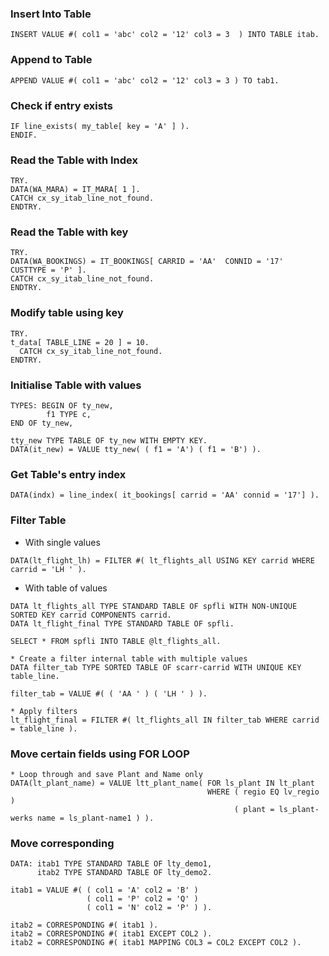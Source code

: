 ### Insert Into Table
```ABAP
INSERT VALUE #( col1 = 'abc' col2 = '12' col3 = 3  ) INTO TABLE itab. 
```
### Append to Table 
```ABAP
APPEND VALUE #( col1 = 'abc' col2 = '12' col3 = 3 ) TO tab1. 
```
### Check if entry exists
```ABAP
IF line_exists( my_table[ key = 'A' ] ).  
ENDIF. 
```
### Read the Table with Index
```ABAP
TRY. 
DATA(WA_MARA) = IT_MARA[ 1 ]. 
CATCH cx_sy_itab_line_not_found. 
ENDTRY. 
```

### Read the Table with key 
```ABAP
TRY. 
DATA(WA_BOOKINGS) = IT_BOOKINGS[ CARRID = 'AA'  CONNID = '17'  CUSTTYPE = 'P' ].  
CATCH cx_sy_itab_line_not_found. 
ENDTRY.  
```
### Modify table using key
```ABAP
TRY.
t_data[ TABLE_LINE = 20 ] = 10.
  CATCH cx_sy_itab_line_not_found.
ENDTRY.
```
### Initialise Table with values
```ABAP
TYPES: BEGIN OF ty_new, 
        f1 TYPE c, 
END OF ty_new, 

tty_new TYPE TABLE OF ty_new WITH EMPTY KEY. 
DATA(it_new) = VALUE tty_new( ( f1 = 'A') ( f1 = 'B') ). 
```
### Get Table's entry index
```ABAP
DATA(indx) = line_index( it_bookings[ carrid = 'AA' connid = '17'] ). 
```
### Filter Table 

* With single values
```ABAP
DATA(lt_flight_lh) = FILTER #( lt_flights_all USING KEY carrid WHERE carrid = 'LH ' ). 
```
* With table of values
```ABAP
DATA lt_flights_all TYPE STANDARD TABLE OF spfli WITH NON-UNIQUE SORTED KEY carrid COMPONENTS carrid. 
DATA lt_flight_final TYPE STANDARD TABLE OF spfli. 

SELECT * FROM spfli INTO TABLE @lt_flights_all. 

* Create a filter internal table with multiple values 
DATA filter_tab TYPE SORTED TABLE OF scarr-carrid WITH UNIQUE KEY table_line. 

filter_tab = VALUE #( ( 'AA ' ) ( 'LH ' ) ). 

* Apply filters 
lt_flight_final = FILTER #( lt_flights_all IN filter_tab WHERE carrid = table_line ). 
```
### Move certain fields using FOR LOOP
```ABAP
* Loop through and save Plant and Name only
DATA(lt_plant_name) = VALUE ltt_plant_name( FOR ls_plant IN lt_plant 
                                            WHERE ( regio EQ lv_regio )
                                                  ( plant = ls_plant-werks name = ls_plant-name1 ) ).
```                                                  

### Move corresponding
```ABAP
DATA: itab1 TYPE STANDARD TABLE OF lty_demo1, 
      itab2 TYPE STANDARD TABLE OF lty_demo2. 

itab1 = VALUE #( ( col1 = 'A' col2 = 'B' ) 
                 ( col1 = 'P' col2 = 'Q' ) 
                 ( col1 = 'N' col2 = 'P' ) ). 

itab2 = CORRESPONDING #( itab1 ). 
itab2 = CORRESPONDING #( itab1 EXCEPT COL2 ). 
itab2 = CORRESPONDING #( itab1 MAPPING COL3 = COL2 EXCEPT COL2 ). 
```

